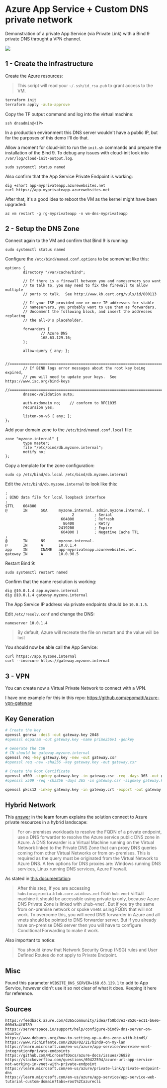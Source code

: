 # Azure App Service + Custom DNS private network

Demonstration of a private App Service (via Private Link) with a Bind 9 private DNS throught a VPN channel.

<img src=".docs/diagram.png" />

## 1 - Create the infrastructure

Create the Azure resources:

> This script will read your `~/.ssh/id_rsa.pub` to grant access to the VM.

```sh
terraform init
terraform apply -auto-approve
```

Copy the TF output command and log into the virtual machine:

```
ssh dnsadmin@<IP>
```

In a production environment this DNS server wouldn't have a public IP, but for the purposes of this demo I'll do that.

Allow a moment for cloud-init to run the `init.sh` commands and prepare the installation of the Bind 9. To debug any issues with cloud-init look into `/var/log/cloud-init-output.log`.

```
sudo systemctl status named
```

Also confirm that the App Service Private Endpoint is working:

```
dig +short app-myprivateapp.azurewebsites.net
curl https://app-myprivateapp.azurewebsites.net
```

After that, it's a good idea to reboot the VM as the kernel might have been upgraded:

```
az vm restart -g rg-myprivateapp -n vm-dns-myprivateapp
```

## 2 - Setup the DNS Zone

Connect again to the VM and confirm that Bind 9 is running:

```
sudo systemctl status named
```

Configure the `/etc/bind/named.conf.options` to be somewhat like this:

```
options {
        directory "/var/cache/bind";

        // If there is a firewall between you and nameservers you want
        // to talk to, you may need to fix the firewall to allow multiple
        // ports to talk.  See http://www.kb.cert.org/vuls/id/800113

        // If your ISP provided one or more IP addresses for stable
        // nameservers, you probably want to use them as forwarders.
        // Uncomment the following block, and insert the addresses replacing
        // the all-0's placeholder.

        forwarders {
                // Azure DNS
                168.63.129.16;
        };

        allow-query { any; };

        //========================================================================
        // If BIND logs error messages about the root key being expired,
        // you will need to update your keys.  See https://www.isc.org/bind-keys
        //========================================================================
        dnssec-validation auto;

        auth-nxdomain no;    // conform to RFC1035
        recursion yes;

        listen-on-v6 { any; };
};
```

Add your domain zone to the `/etc/bind/named.conf.local` file:

```
zone "myzone.internal" {
        type master;
        file "/etc/bind/db.myzone.internal";
        notify no;
};
```

Copy a template for the zone configuration:

```
sudo cp /etc/bind/db.local /etc/bind/db.myzone.internal
```

Edit the `/etc/bind/db.myzone.internal` to look like this:

```
;
; BIND data file for local loopback interface
;
$TTL    604800
@       IN      SOA     myzone.internal. admin.myzone.internal. (
                              2         ; Serial
                         604800         ; Refresh
                          86400         ; Retry
                        2419200         ; Expire
                         604800 )       ; Negative Cache TTL
;
@       IN      NS      myzone.internal.
@       IN      A       10.0.1.4
app     IN      CNAME   app-myprivateapp.azurewebsites.net.
gateway IN      A       10.0.90.5
```

Restart Bind 9:

```
sudo systemctl restart named
```

Confirm that the name resolution is working:

```
dig @10.0.1.4 app.myzone.internal
dig @10.0.1.4 gateway.myzone.internal
```

The App Service IP address via private endpoints should be `10.0.1.5`.

Edit `/etc/resolv.conf` and change the DNS:

```
nameserver 10.0.1.4
```

> By default, Azure will recreate the file on restart and the value will be lost

You should now be able call the App Service:

```
curl https://app.myzone.internal
curl --insecure https://gateway.myzone.internal
```

## 3 - VPN

You can create now a Virtual Private Network to connect with a VPN.

I have one example for this in this repo: https://github.com/epomatti/azure-vpn-gateway

## Key Generation

```sh
# Create the key
openssl genrsa -des3 -out gateway.key 2048
#openssl ecparam -out gateway.key -name prime256v1 -genkey

# Generate the CSR
# CN should be gateway.myzone.internal
openssl req -key gateway.key -new -out gateway.csr
#openssl req -new -sha256 -key gateway.key -out gateway.csr

# Create the Root Certificate
openssl x509 -signkey gateway.key -in gateway.csr -req -days 365 -out gateway.crt
#openssl x509 -req -sha256 -days 365 -in gateway.csr -signkey gateway.key -out gateway.crt

openssl pkcs12 -inkey gateway.key -in gateway.crt -export -out gateway.pfx
```


## Hybrid Network

This [answer][2] in the learn forum explains the solution connect to Azure private resources in a hybrid landscape:

> For on-premises workloads to resolve the FQDN of a private endpoint, use a DNS forwarder to resolve the Azure service public DNS zone in Azure. A DNS forwarder is a Virtual Machine running on the Virtual Network linked to the Private DNS Zone that can proxy DNS queries coming from other Virtual Networks or from on-premises. This is required as the query must be originated from the Virtual Network to Azure DNS. A few options for DNS proxies are: Windows running DNS services, Linux running DNS services, Azure Firewall.

As stated in [this documentation][1]:

> After this step, If you are accessing `hubstorageindia.blob.core.windows.net` from `hub-vnet` virtual machine it should be accessible using private ip only, because Azure DNS Private Zone is linked with `1`hub-vnet`. But if you try the same from on-premise network or spoke vnets using FQDN that will not work. To overcome this, you will need DNS forwarder in Azure and all vnets should be pointed to DNS forwarder server. But if you already have on-premise DNS server then you will have to configure Conditional Forwarding to make it work.

Also important to notice:

> You should know that Network Security Group (NSG) rules and User Defined Routes do not apply to Private Endpoint.


[1]: https://anktsrkr.github.io/post/connect-privately-to-azure-paas-resources-using-azure-private-endpoint/
[2]: https://learn.microsoft.com/en-us/answers/questions/766816/how-to-get-on-prem-dns-to-resolve-the-fqdn-of-azur

## Misc

Found this parameter `WEBSITE_DNS_SERVER=168.63.129.1` to add to App Service, however didn't use it so not clear of what it does. Keeping it here for reference.

## Sources

```
https://feedback.azure.com/d365community/idea/f50bd7e3-8526-ec11-b6e6-000d3a4f0789
https://serverspace.io/support/help/configure-bind9-dns-server-on-ubuntu/
https://www.debuntu.org/how-to-setting-up-a-dns-zone-with-bind9/
https://www.richinfante.com/2020/02/21/bind9-on-my-lan
https://learn.microsoft.com/en-us/azure/app-service/overview-vnet-integration#private-endpoints
https://github.com/MicrosoftDocs/azure-docs/issues/36828
https://stackoverflow.com/questions/69422594/azure-url-app-service-not-working-in-vnet-with-private-endpoint
https://learn.microsoft.com/en-us/azure/private-link/private-endpoint-dns
https://learn.microsoft.com/en-us/azure/app-service/app-service-web-tutorial-custom-domain?tabs=root%2Cazurecli
```
